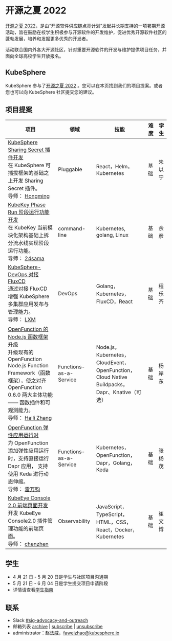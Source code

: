 # 开源之夏 2022

[开源之夏 2022](https://summer-ospp.ac.cn/)，是由“开源软件供应链点亮计划”发起并长期支持的一项暑期开源活动，旨在鼓励在校学生积极参与开源软件的开发维护，促进优秀开源软件社区的蓬勃发展，培养和发掘更多优秀的开发者。

活动联合国内外各大开源社区，针对重要开源软件的开发与维护提供项目任务，并面向全球高校学生开放报名。

## KubeSphere

KubeSphere 参与了[开源之夏 2022](https://summer-ospp.ac.cn/#/org/orgdetail/669ff0b7-2366-4bf3-8ffb-10f79089a45a/) 。您可以在本页找到我们的项目提案。或者您也可以向 KubeSphere 社区提交您的建议。

## 项目提案

| 项目                                                                                                                                                                           | 领域           | 技能                        | 难 度 | 学生 |
|------------------------------------------------------------------------------------------------------------------------------------------------------------------------------|--------------|---------------------------|----| --- |
| [KubeSphere Sharing Secret 插件开发](kubesphere-sharing-secret-plugin_zh-CN.md) <br/>在 KubeSphere 可插拔框架的基础之上开发 Sharing Secret 插件。<br/>导师： [Hongming](https://github.com/wansir/) | Pluggable    | React，Helm，Kubernetes     | 基础 |朱以宁  |
 | [KubeKey Phase Run 阶段运行功能开发](kubekey-phase-run_zh-CN.md) <br/>在 KubeKey 当前模块化架构基础上拆分流水线实现阶段运行功能。<br/>导师： [24sama](https://github.com/24sama/)  | command-line | Kubernetes, golang, Linux | 基础 |余彦  |
| [KubeSphere-DevOps 对接 FluxCD](ks-devops-fluxcd-integrations_zh-CN.md) <br/>通过对接 FluxCD 增强 KubeSphere 多集群应用发布与管理能力。<br/>导师： [LXM](https://github.com/lxm) | DevOps   | Golang，Kubernetes，FluxCD，React     | 基础 |程乐齐  |
| [OpenFunction 的 Node.js 函数框架升级](openfunction-nodejs-function-framework-upgrade_zh-CN.md) <br/>升级现有的 OpenFunction Node.js Function Framework（函数框架），使之对齐 OpenFunction 0.6.0 两大主体功能 —— 函数插件和可观测能力。<br/>导师： [Haili Zhang](https://github.com/webup) | Functions-as-a-Service   | Node.js，Kubernetes，CloudEvent，OpenFunction，Cloud Native Buildpacks，Dapr、Knative（可选）    | 基础 |杨岸东  |
| [OpenFunction 弹性应用运行时](openfunction-dapr-elastic-app-runtime_zh-CN.md) <br/>为 OpenFunction 添加弹性应用运行时，支持直接运行 Dapr 应用， 支持使用 Keda 进行动态伸缩。<br/>导师： [雷万钧](https://github.com/wanjunlei) | Functions-as-a-Service   | Kubernetes，OpenFunction，Dapr，Golang，Keda | 基础 |张杨茂  |
| [KubeEye Console 2.0 前端页面开发](kubeeye-console-v2.0_zh-CN.md) <br/>开发 KubeEye Console2.0 插件管理功能的前端页面。<br/>导师： [chenzhen](https://github.com/chenz24) |  Observability  | JavaScript，TypeScript，HTML，CSS，React，Docker，Kubernetes| 基础 |崔文博  |

## 学生

* 4 月 21 日 - 5 月 20 日是学生与社区项目沟通期
* 5 月 21 日 - 6 月 04 日是学生提交项目申请阶段
* 详情请查看[学生指南](https://summer-ospp.ac.cn/help/student/)

## 联系

- Slack [#sig-advocacy-and-outreach](https://kubesphere.slack.com/messages/sig-advocacy-and-outreach)
- 邮箱列表 [archive](https://groups.google.com/group/kubesphere-sig-advocacy-and-outreach/topics) | [subscribe](mailto:kubesphere-sig-advocacy-and-outreach+subscribe@googlegroups.com) | [unsubscribe](mailto:kubesphere-sig-advocacy-and-outreach+unsubscribe@googlegroups.com)
- administrator：赵法威，faweizhao@kubesphere.io

